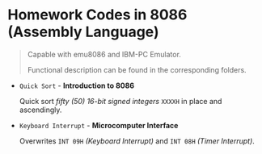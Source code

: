 # Homework Codes in 8086 (Assembly Language)



> Capable with emu8086 and IBM-PC Emulator.
>
> Functional description can be found in the corresponding folders.

* `Quick Sort` - **Introduction to 8086**

  Quick sort *fifty (50) 16-bit signed integers* `XXXXH` in place and ascendingly.


* `Keyboard Interrupt` - **Microcomputer Interface**

  Overwrites `INT 09H` *(Keyboard Interrupt)* and `INT 08H` *(Timer Interrupt)*.

